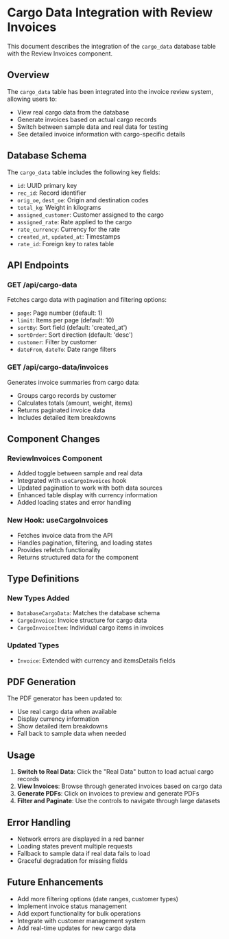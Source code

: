 # Cargo Data Integration with Review Invoices

This document describes the integration of the `cargo_data` database table with the Review Invoices component.

## Overview

The `cargo_data` table has been integrated into the invoice review system, allowing users to:
- View real cargo data from the database
- Generate invoices based on actual cargo records
- Switch between sample data and real data for testing
- See detailed invoice information with cargo-specific details

## Database Schema

The `cargo_data` table includes the following key fields:
- `id`: UUID primary key
- `rec_id`: Record identifier
- `orig_oe`, `dest_oe`: Origin and destination codes
- `total_kg`: Weight in kilograms
- `assigned_customer`: Customer assigned to the cargo
- `assigned_rate`: Rate applied to the cargo
- `rate_currency`: Currency for the rate
- `created_at`, `updated_at`: Timestamps
- `rate_id`: Foreign key to rates table

## API Endpoints

### GET /api/cargo-data
Fetches cargo data with pagination and filtering options:
- `page`: Page number (default: 1)
- `limit`: Items per page (default: 10)
- `sortBy`: Sort field (default: 'created_at')
- `sortOrder`: Sort direction (default: 'desc')
- `customer`: Filter by customer
- `dateFrom`, `dateTo`: Date range filters

### GET /api/cargo-data/invoices
Generates invoice summaries from cargo data:
- Groups cargo records by customer
- Calculates totals (amount, weight, items)
- Returns paginated invoice data
- Includes detailed item breakdowns

## Component Changes

### ReviewInvoices Component
- Added toggle between sample and real data
- Integrated with `useCargoInvoices` hook
- Updated pagination to work with both data sources
- Enhanced table display with currency information
- Added loading states and error handling

### New Hook: useCargoInvoices
- Fetches invoice data from the API
- Handles pagination, filtering, and loading states
- Provides refetch functionality
- Returns structured data for the component

## Type Definitions

### New Types Added
- `DatabaseCargoData`: Matches the database schema
- `CargoInvoice`: Invoice structure for cargo data
- `CargoInvoiceItem`: Individual cargo items in invoices

### Updated Types
- `Invoice`: Extended with currency and itemsDetails fields

## PDF Generation

The PDF generator has been updated to:
- Use real cargo data when available
- Display currency information
- Show detailed item breakdowns
- Fall back to sample data when needed

## Usage

1. **Switch to Real Data**: Click the "Real Data" button to load actual cargo records
2. **View Invoices**: Browse through generated invoices based on cargo data
3. **Generate PDFs**: Click on invoices to preview and generate PDFs
4. **Filter and Paginate**: Use the controls to navigate through large datasets

## Error Handling

- Network errors are displayed in a red banner
- Loading states prevent multiple requests
- Fallback to sample data if real data fails to load
- Graceful degradation for missing fields

## Future Enhancements

- Add more filtering options (date ranges, customer types)
- Implement invoice status management
- Add export functionality for bulk operations
- Integrate with customer management system
- Add real-time updates for new cargo data
